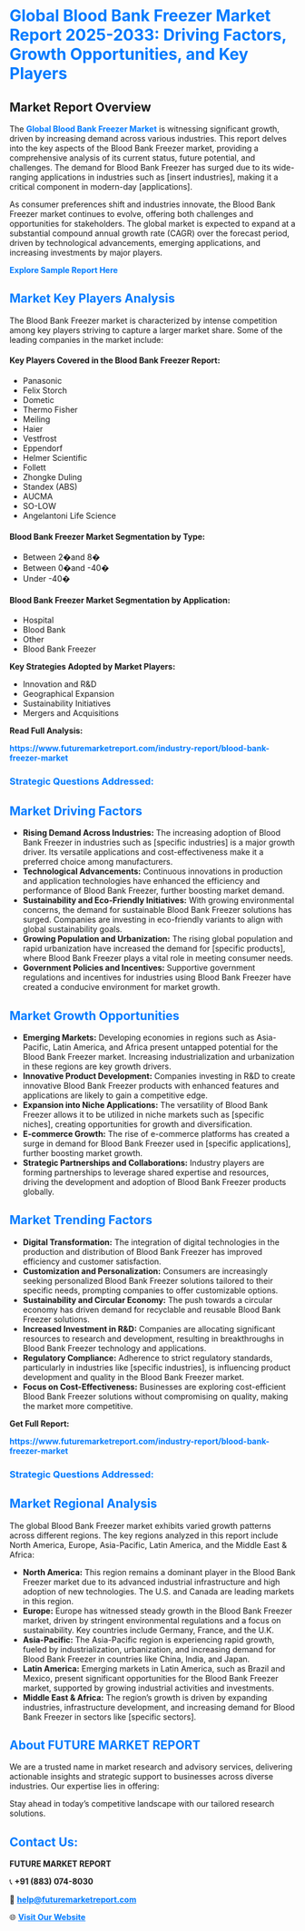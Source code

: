 <h1 style="color: #007BFF;">Global Blood Bank Freezer Market Report 2025-2033: Driving Factors, Growth Opportunities, and Key Players</h1>

<section id="overview">
<h2>Market Report Overview</h2>
<p>The <a href="https://www.futuremarketreport.com/industry-report/blood-bank-freezer-market" style="color: #007BFF; text-decoration: none;"><strong>Global Blood Bank Freezer Market</strong></a> is witnessing significant growth, driven by increasing demand across various industries. This report delves into the key aspects of the Blood Bank Freezer market, providing a comprehensive analysis of its current status, future potential, and challenges. The demand for Blood Bank Freezer has surged due to its wide-ranging applications in industries such as [insert industries], making it a critical component in modern-day [applications].</p>
<p>As consumer preferences shift and industries innovate, the Blood Bank Freezer market continues to evolve, offering both challenges and opportunities for stakeholders. The global market is expected to expand at a substantial compound annual growth rate (CAGR) over the forecast period, driven by technological advancements, emerging applications, and increasing investments by major players.</p>
</section>

<section id="overview">
<p><a href="https://www.futuremarketreport.com/request-sample/reportId=128491" style="color: #007BFF; text-decoration: none;"><strong>Explore Sample Report Here</strong></a></p>
</section>

<section id="key-players">
<h2 style="color: #007BFF;">Market Key Players Analysis</h2>
<p>The Blood Bank Freezer market is characterized by intense competition among key players striving to capture a larger market share. Some of the leading companies in the market include:</p>
<h4>Key Players Covered in the Blood Bank Freezer Report:</h4>
<ul><li>Panasonic</li><li>Felix Storch</li><li>Dometic</li><li>Thermo Fisher</li><li>Meiling</li><li>Haier</li><li>Vestfrost</li><li>Eppendorf</li><li>Helmer Scientific</li><li>Follett</li><li>Zhongke Duling</li><li>Standex (ABS)</li><li>AUCMA</li><li>SO-LOW</li><li>Angelantoni Life Science</li></ul>
<h4>Blood Bank Freezer Market Segmentation by Type:</h4>
<ul><li>Between 2�and 8�</li><li>Between 0�and -40�</li><li>Under -40�</li></ul>

<h4>Blood Bank Freezer Market Segmentation by Application:</h4>
<ul><li>Hospital</li><li>Blood Bank</li><li>Other</li><li>Blood Bank Freezer</li></ul>
<p><strong>Key Strategies Adopted by Market Players:</strong></p>
<ul>
<li>Innovation and R&D</li>
<li>Geographical Expansion</li>
<li>Sustainability Initiatives</li>
<li>Mergers and Acquisitions</li>
</ul>
</section>

<section>
<p><strong>Read Full Analysis: </strong></p><a href="https://www.futuremarketreport.com/industry-report/blood-bank-freezer-market" style="color: #007BFF; text-decoration: none;"><strong>https://www.futuremarketreport.com/industry-report/blood-bank-freezer-market</strong></a>
<h3 style="color: #007BFF;">Strategic Questions Addressed:</h3>
</section>

<section id="driving-factors">
<h2 style="color: #007BFF;">Market Driving Factors</h2>
<ul>
<li><strong>Rising Demand Across Industries:</strong> The increasing adoption of Blood Bank Freezer in industries such as [specific industries] is a major growth driver. Its versatile applications and cost-effectiveness make it a preferred choice among manufacturers.</li>
<li><strong>Technological Advancements:</strong> Continuous innovations in production and application technologies have enhanced the efficiency and performance of Blood Bank Freezer, further boosting market demand.</li>
<li><strong>Sustainability and Eco-Friendly Initiatives:</strong> With growing environmental concerns, the demand for sustainable Blood Bank Freezer solutions has surged. Companies are investing in eco-friendly variants to align with global sustainability goals.</li>
<li><strong>Growing Population and Urbanization:</strong> The rising global population and rapid urbanization have increased the demand for [specific products], where Blood Bank Freezer plays a vital role in meeting consumer needs.</li>
<li><strong>Government Policies and Incentives:</strong> Supportive government regulations and incentives for industries using Blood Bank Freezer have created a conducive environment for market growth.</li>
</ul>
</section>

<section id="growth-opportunities">
<h2 style="color: #007BFF;">Market Growth Opportunities</h2>
<ul>
<li><strong>Emerging Markets:</strong> Developing economies in regions such as Asia-Pacific, Latin America, and Africa present untapped potential for the Blood Bank Freezer market. Increasing industrialization and urbanization in these regions are key growth drivers.</li>
<li><strong>Innovative Product Development:</strong> Companies investing in R&D to create innovative Blood Bank Freezer products with enhanced features and applications are likely to gain a competitive edge.</li>
<li><strong>Expansion into Niche Applications:</strong> The versatility of Blood Bank Freezer allows it to be utilized in niche markets such as [specific niches], creating opportunities for growth and diversification.</li>
<li><strong>E-commerce Growth:</strong> The rise of e-commerce platforms has created a surge in demand for Blood Bank Freezer used in [specific applications], further boosting market growth.</li>
<li><strong>Strategic Partnerships and Collaborations:</strong> Industry players are forming partnerships to leverage shared expertise and resources, driving the development and adoption of Blood Bank Freezer products globally.</li>
</ul>
</section>

<section id="trending-factors">
<h2 style="color: #007BFF;">Market Trending Factors</h2>
<ul>
<li><strong>Digital Transformation:</strong> The integration of digital technologies in the production and distribution of Blood Bank Freezer has improved efficiency and customer satisfaction.</li>
<li><strong>Customization and Personalization:</strong> Consumers are increasingly seeking personalized Blood Bank Freezer solutions tailored to their specific needs, prompting companies to offer customizable options.</li>
<li><strong>Sustainability and Circular Economy:</strong> The push towards a circular economy has driven demand for recyclable and reusable Blood Bank Freezer solutions.</li>
<li><strong>Increased Investment in R&D:</strong> Companies are allocating significant resources to research and development, resulting in breakthroughs in Blood Bank Freezer technology and applications.</li>
<li><strong>Regulatory Compliance:</strong> Adherence to strict regulatory standards, particularly in industries like [specific industries], is influencing product development and quality in the Blood Bank Freezer market.</li>
<li><strong>Focus on Cost-Effectiveness:</strong> Businesses are exploring cost-efficient Blood Bank Freezer solutions without compromising on quality, making the market more competitive.</li>
</ul>
</section>

<section>
<p><strong>Get Full Report: </strong></p><a href="https://www.futuremarketreport.com/industry-report/blood-bank-freezer-market" style="color: #007BFF; text-decoration: none;"><strong>https://www.futuremarketreport.com/industry-report/blood-bank-freezer-market</strong></a>
<h3 style="color: #007BFF;">Strategic Questions Addressed:</h3>
</section>


<section id="regional-analysis">
<h2 style="color: #007BFF;">Market Regional Analysis</h2>
<p>The global Blood Bank Freezer market exhibits varied growth patterns across different regions. The key regions analyzed in this report include North America, Europe, Asia-Pacific, Latin America, and the Middle East & Africa:</p>
<ul>
<li><strong>North America:</strong> This region remains a dominant player in the Blood Bank Freezer market due to its advanced industrial infrastructure and high adoption of new technologies. The U.S. and Canada are leading markets in this region.</li>
<li><strong>Europe:</strong> Europe has witnessed steady growth in the Blood Bank Freezer market, driven by stringent environmental regulations and a focus on sustainability. Key countries include Germany, France, and the U.K.</li>
<li><strong>Asia-Pacific:</strong> The Asia-Pacific region is experiencing rapid growth, fueled by industrialization, urbanization, and increasing demand for Blood Bank Freezer in countries like China, India, and Japan.</li>
<li><strong>Latin America:</strong> Emerging markets in Latin America, such as Brazil and Mexico, present significant opportunities for the Blood Bank Freezer market, supported by growing industrial activities and investments.</li>
<li><strong>Middle East & Africa:</strong> The region’s growth is driven by expanding industries, infrastructure development, and increasing demand for Blood Bank Freezer in sectors like [specific sectors].</li>
</ul>
</section>

<footer>
<h2 style="color: #007BFF;">About FUTURE MARKET REPORT</h2>
<p>We are a trusted name in market research and advisory services, delivering actionable insights and strategic support to businesses across diverse industries. Our expertise lies in offering:</p>

<p>Stay ahead in today’s competitive landscape with our tailored research solutions.</p>

<h2 style="color: #007BFF;">Contact Us:</h2>
<p><strong>FUTURE MARKET REPORT</strong></p>
<p>📞 <strong>+91 (883) 074-8030</strong></p>
<p>📧 <strong><a href="mailto:help@futuremarketreport.com" style="color: #007BFF;">help@futuremarketreport.com</a></strong></p>
<p>🌐 <strong><a href="https://www.futuremarketreport.com/" style="color: #007BFF;">Visit Our Website</a></strong></p>
</footer>
